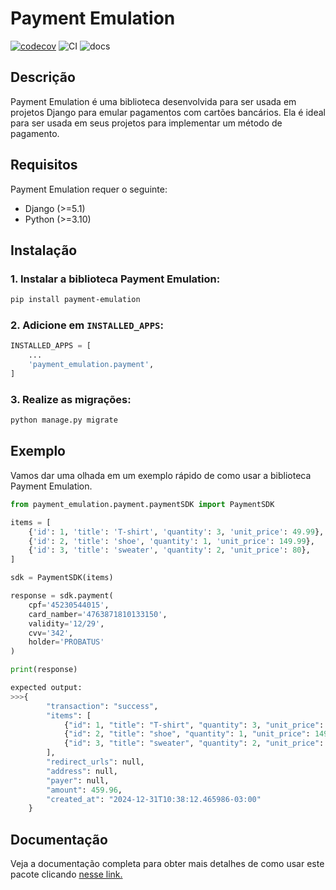 # Payment Emulation

[![codecov](https://codecov.io/gh/valdean7/payment_emulation/graph/badge.svg?token=IHKF7WUWDY)](https://codecov.io/gh/valdean7/payment_emulation) ![CI](https://github.com/valdean7/payment_emulation/actions/workflows/pipiline.yaml/badge.svg) ![docs](https://readthedocs.org/projects/payment-emulation/badge/?version=latest&style=default)

## Descrição

Payment Emulation é uma biblioteca desenvolvida para ser usada em projetos Django 
para emular pagamentos com cartões bancários. Ela é ideal para ser usada em seus 
projetos para implementar um método de pagamento.

## Requisitos
Payment Emulation requer o seguinte:

- Django (>=5.1)
- Python (>=3.10)

## Instalação

### 1. Instalar a biblioteca Payment Emulation:

```bash
pip install payment-emulation
```

### 2. Adicione em `INSTALLED_APPS`: 

```python
INSTALLED_APPS = [
    ...
    'payment_emulation.payment',
]
```

### 3. Realize as migrações:

```bash
python manage.py migrate
```

## Exemplo

Vamos dar uma olhada em um exemplo rápido de como usar a biblioteca Payment Emulation.

```python
from payment_emulation.payment.paymentSDK import PaymentSDK

items = [
    {'id': 1, 'title': 'T-shirt', 'quantity': 3, 'unit_price': 49.99},
    {'id': 2, 'title': 'shoe', 'quantity': 1, 'unit_price': 149.99},
    {'id': 3, 'title': 'sweater', 'quantity': 2, 'unit_price': 80},
]

sdk = PaymentSDK(items)

response = sdk.payment(
    cpf='45230544015',
    card_namber='4763871810133150',
    validity='12/29',
    cvv='342',
    holder='PROBATUS'
)

print(response)

expected output:
>>>{
        "transaction": "success", 
        "items": [
            {"id": 1, "title": "T-shirt", "quantity": 3, "unit_price": 49.99}, 
            {"id": 2, "title": "shoe", "quantity": 1, "unit_price": 149.99}, 
            {"id": 3, "title": "sweater", "quantity": 2, "unit_price": 80}
        ], 
        "redirect_urls": null, 
        "address": null, 
        "payer": null,
        "amount": 459.96, 
        "created_at": "2024-12-31T10:38:12.465986-03:00"
    }
```

## Documentação

Veja a documentação completa para obter mais detalhes de como usar este pacote clicando [nesse link.](https://payment-emulation.readthedocs.io/latest/)
